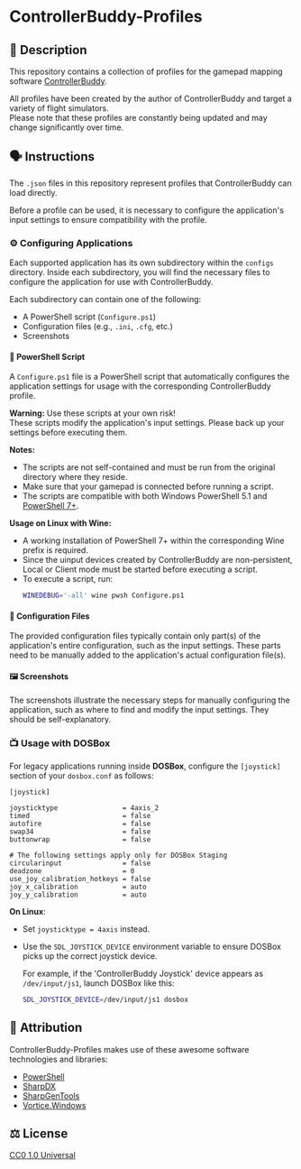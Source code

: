 # ControllerBuddy-Profiles

## 📖 Description

This repository contains a collection of profiles for the gamepad mapping software [ControllerBuddy](https://controllerbuddy.org).

All profiles have been created by the author of ControllerBuddy and target a variety of flight simulators.  
Please note that these profiles are constantly being updated and may change significantly over time.

## 🗣️ Instructions

The `.json` files in this repository represent profiles that ControllerBuddy can load directly.

Before a profile can be used, it is necessary to configure the application's input settings to ensure compatibility with the profile.

### ⚙️ Configuring Applications

Each supported application has its own subdirectory within the `configs` directory. Inside each subdirectory, you will find the necessary files to configure the application for use with ControllerBuddy.

Each subdirectory can contain one of the following:
- A PowerShell script (`Configure.ps1`)
- Configuration files (e.g., `.ini`, `.cfg`, etc.)
- Screenshots

#### 📜 PowerShell Script

A `Configure.ps1` file is a PowerShell script that automatically configures the application settings for usage with the corresponding ControllerBuddy profile.

**Warning:** Use these scripts at your own risk!  
These scripts modify the application's input settings. Please back up your settings before executing them.

**Notes:**
- The scripts are not self-contained and must be run from the original directory where they reside.
- Make sure that your gamepad is connected before running a script.
- The scripts are compatible with both Windows PowerShell 5.1 and [PowerShell 7+](https://github.com/PowerShell/PowerShell).

**Usage on Linux with Wine:**
- A working installation of PowerShell 7+ within the corresponding Wine prefix is required.
- Since the uinput devices created by ControllerBuddy are non-persistent, Local or Client mode must be started before executing a script.
- To execute a script, run:
  ```sh
  WINEDEBUG='-all' wine pwsh Configure.ps1
  ```

#### 📄 Configuration Files

The provided configuration files typically contain only part(s) of the application's entire configuration, such as the input settings. These parts need to be manually added to the application's actual configuration file(s).

#### 🖼️ Screenshots

The screenshots illustrate the necessary steps for manually configuring the application, such as where to find and modify the input settings. They should be self-explanatory.

### 📺 Usage with DOSBox

For legacy applications running inside **DOSBox**, configure the `[joystick]` section of your `dosbox.conf` as follows:
```
[joystick]

joysticktype                = 4axis_2
timed                       = false
autofire                    = false
swap34                      = false
buttonwrap                  = false

# The following settings apply only for DOSBox Staging
circularinput               = false
deadzone                    = 0
use_joy_calibration_hotkeys = false
joy_x_calibration           = auto
joy_y_calibration           = auto
```

**On Linux**:
- Set `joysticktype = 4axis` instead.
- Use the `SDL_JOYSTICK_DEVICE` environment variable to ensure DOSBox picks up the correct joystick device.

  For example, if the 'ControllerBuddy Joystick' device appears as `/dev/input/js1`, launch DOSBox like this:
  ```sh
  SDL_JOYSTICK_DEVICE=/dev/input/js1 dosbox
  ```

## 🙏 Attribution

ControllerBuddy-Profiles makes use of these awesome software technologies and libraries:

- [PowerShell](https://microsoft.com/PowerShell)
- [SharpDX](https://github.com/sharpdx/SharpDX)
- [SharpGenTools](https://github.com/SharpGenTools/SharpGenTools)
- [Vortice.Windows](https://github.com/amerkoleci/Vortice.Windows)

## ⚖️ License

[CC0 1.0 Universal](LICENSE)
